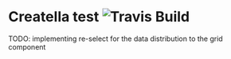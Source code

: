 #  Creatella test  ![Travis Build](https://travis-ci.org/SchwSimon/creatella-test.svg?branch=master)


TODO: implementing re-select for the data distribution to the grid component
